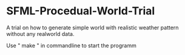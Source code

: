 # SFML-Procedual-World-Trial
 A trial on how to generate simple world with realistic weather pattern without any realworld data.

Use " make " in commandline to start the programm

